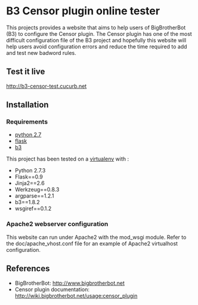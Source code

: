 B3 Censor plugin online tester
==============================

This projects provides a website that aims to help users of BigBrotherBot (B3) to configure the Censor plugin.
The Censor plugin has one of the most difficult configuration file of the B3 project and hopefully this website will help users avoid configuration errors and reduce the time required to add and test new badword rules.


Test it live
------------

http://b3-censor-test.cucurb.net



Installation
------------

### Requirements

- [python 2.7](www.python.org)
- [flask](http://pypi.python.org/pypi/Flask/)
- [b3](http://pypi.python.org/pypi/b3/)


This project has been tested on a [virtualenv](http://pypi.python.org/pypi/virtualenv/) with :
- Python 2.7.3
- Flask==0.9
- Jinja2==2.6
- Werkzeug==0.8.3
- argparse==1.2.1
- b3==1.8.2
- wsgiref==0.1.2


### Apache2 webserver configuration

This website can run under Apache2 with the mod_wsgi module.
Refer to the doc/apache_vhost.conf file for an example of Apache2 virtualhost configuration.



References
----------

- BigBrotherBot: http://www.bigbrotherbot.net
- Censor plugin documentation: http://wiki.bigbrotherbot.net/usage:censor_plugin
